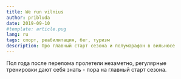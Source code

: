 ```yaml
---
title: We run vilnius
author: pribluda
date: 2019-09-10
#template: article.pug
lang: ru
tags: спорт, реабилитация, бег, туризм
description: Про главный старт сезона и полумарафон в вильнюсе
---
```


Пол года после перелома пролетели незаметно,   регулярные тренировки дают себя знать -  пора на главный старт сезона. 

<span class="more"></span>
